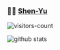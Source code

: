 ###  :man_technologist:  [Shen-Yu](https://shen-yu.gitee.io/)

![visitors-count](https://visitor-badge.laobi.icu/badge?page_id=zhaojun1998.readme)

![github stats](https://github-readme-stats.vercel.app/api?username=Shen-Yu&show_icons=true)
